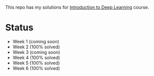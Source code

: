 This repo has my solutions for [Introduction to Deep Learning](https://www.coursera.org/learn/intro-to-deep-learning) course.

# Status

* Week 1 (coming soon)
* Week 2 (100% solved)
* Week 3 (coming soon)
* Week 4 (100% solved)
* Week 5 (100% solved)
* Week 6 (100% solved)

